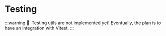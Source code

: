 # Testing

:::warning 🚧&ensp;Testing utils are not implemented yet!
Eventually, the plan is to have an integration with Vitest.
:::
